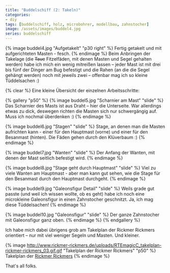 ```yaml
---
title: "Buddelschiff (2: Takeln)"
categories:
- diy
tags: [buddelschiff, holz, microbohrer, modellbau, zahnstocher]
image: /assets/images/buddel4.jpg
series: buddelschiff
---
```

{% image buddel4.jpg "Aufgetakelt" "p30 right" %}
Fertig getakelt und mit aufgerichteten Masten - fesch.
{% endimage %}
Beim Anbringen der Takelage (die ~~Taue~~ Fitzelfäden, mit denen Masten und Segel gehalten werden) habe ich mich ein wenig mitreißen lassen – jeder Mast ist mit drei bis fünf der Dinger am Bug befestigt und die Rahen (an die die Segel gehängt werden) noch mit jeweils zwei – offenbar mag ich so kleine Tüddelsachen :)


{% clear %}
Eine kleine Übersicht der einzelnen Arbeitsschritte:

{% gallery "p50" %}
{% image buddel5.jpg "Scharnier am Mast" "slide" %}
Das Scharnier des Masts ist aus Draht – hier die Unterseite. War allerdings etwas zu dick, deswegen richten die Masten sich nur schwergängig auf. Muss ich nochmal überdenken :)
{% endimage %}

{% image buddel6.jpg "Stagen" "slide" %}
Stage, an denen man die Masten aufrichten kann - einer für den Hauptmast (vorne) und einer für den Besanmast (hinten).
Die Fäden gehen _durch_ den Klüverbaum :)
{% endimage %}

{% image buddel7.jpg "Wanten" "slide" %}
Der Anfang der Wanten, mit denen der Mast seitlich befestigt wird.
{% endimage %}

{% image buddel8.jpg "Stage geht durch Hauptmast" "slide" %}
Viel zu viele Wanten am Hauptmast - aber man kann gut sehen, wie die Stage für den Besanmast durch den Hauptmast durchgeht.
{% endimage %}

{% image buddel9.jpg "Galeonsfigur Detail" "slide" %}
Weils grade gut passte (und weil ich wissen wollte, ob es geht) habe ich noch eine microkleine Galeonsfigur in einen Zahnstocher geschnitzt. Ja, ich mag diese Tüddelsachen!
{% endimage %}

{% image buddel10.jpg "Galeonsfigur" "slide" %}
Der ganze Zahnstocher mit Galeonsfigur ganz oben.
{% endimage %}
{% endgallery %}

Ich habe mich dabei übrigens grob am Takelplan der Rickmer Rickmers orientiert – nur mit viel weniger Segeln und Masten. Und kleiner.

{% image http://www.rickmer-rickmers.de/uploads/RTEmagicC_takelplan-rickmer-rickmers_03.gif.gif "Takelplan der Rickmer Rickmers" "p50" %}
Takelplan der [Rickmer Rickmers](http://www.rickmer-rickmers.de/museum/seitenriss/)
{% endimage %}

That's all folks.